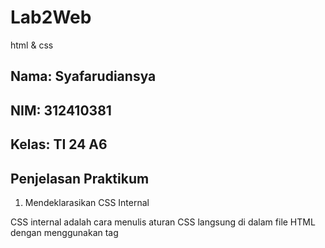 # Lab2Web
html &amp; css

## Nama: Syafarudiansya
## NIM: 312410381
## Kelas: TI 24 A6

## Penjelasan Praktikum

1. Mendeklarasikan CSS Internal

CSS internal adalah cara menulis aturan CSS langsung di dalam file HTML dengan menggunakan tag <style> di bagian <head>. Dengan cara ini, styling untuk elemen-elemen di halaman bisa diatur tanpa harus bikin file CSS terpisah.

```html
<head>
    <title>CSS Dasar</title>
    <style>
        body {
            font-family:'Open Sans', sans-serif;
        }
        header {
            min-height: 80px;
            border-bottom:1px solid #77CCEF;
        }
        h1 {
            font-size: 24px;
            color: #0F189F;
            text-align: center;
            padding: 20px 10px;
        }
        h1 i {
            color:#6d6a6b;
        }
    </style>
</head>
```
<img src="gambar/2.png" width="500"/>

2. Menambahkan Inline CSS

Inline CSS adalah cara memberi gaya langsung ke elemen HTML lewat atribut style di dalam tag elemen tersebut. Jadi aturan CSS hanya berlaku pada elemen yang ditulis, bukan ke elemen lain.

```html
<p style="text-align: center; color: #ccd8e4;">Kami sedang belajar HTML dan CSS dasar, pada mata kuliah <b>Pemrograman
Web</b> di <i>Universitas Pelita Bangsa</i>. Pelajaran pertama yang kami dapat
adalah membuat tampilan web sederhana dalam rangka mengenal tag-tag dasar HTML
dan CSS.</>
```
<img src="gambar/3.png" width="500"/>

3. Membuat CSS Eksternal

CSS eksternal artinya aturan gaya (style) disimpan di file terpisah, misalnya style.css, lalu dipanggil ke dalam file HTML dengan `<link rel="stylesheet" href="style.css">` di bagian <head>. Jadi, HTML hanya berisi struktur konten (judul, paragraf, gambar, navigasi, dll), sementara file CSS khusus mengatur tampilannya (warna, ukuran, posisi, margin, padding, dsb).

```html
<head>
<link rel="stylesheet" href="style_eksternal.css" type="text/css">
</head>
```
Isi css eksternal:

```css
nav {
    background: #20A759;
    color:#fff;
    padding: 10px;
}
nav a {
    color: #fff;
    text-decoration: none;
    padding:10px 20px;
}
nav .active,
nav a:hover {
    background: #0B6B3A;
}
```
<img src="gambar/3.png" width="500"/>

4. Menambahkan CSS Selector

CSS Selector dipakai untuk memilih elemen HTML agar bisa diberi gaya. ID Selector `#` digunakan untuk elemen unik dalam halaman, sedangkan Class Selector `.` bisa dipakai berulang kali pada banyak elemen sehingga lebih fleksibel.

```css
#intro {
background: #418fb1;
border: 1px solid #099249;
min-height: 100px;
padding: 10px;
}
#intro h1 {
text-align: left;
border: 0;
color: #fff;
}
/* Class Selector */
.button {
padding: 15px 20px;
background: #bebcbd;
color: #fff;
display: inline-block;
margin: 10px;
text-decoration: none;
}
.btn-primary {
background: #E42A42;
}
```
<img src="gambar/5.png" width="500"/>

### Pertanyaan dan Tugas

1. Lakukan eksperimen dengan mengubah dan menambah properti dan nilai pada kode CSS
dengan mengacu pada CSS Cheat Sheet yang diberikan pada file terpisah dari modul ini.
```css
#intro {
  background: linear-gradient(to right, #418fb1, #2c3e50);
  border: 2px dashed #099249;
  min-height: 150px;
  padding: 20px;
  color: white;
  font-family: Arial, sans-serif;
  text-align: center;
  box-shadow: 5px 5px 10px rgba(0,0,0,0.3);
}
```
<img src="gambar/6.png" width="500"/>

2. Apa perbedaan pendeklarasian CSS elemen h1 {...} dengan #intro h1 {...}? berikan
penjelasannya!
Selector h1 {} berlaku untuk semua elemen `<h1>`, sedangkan `#intro h1 {}` hanya berlaku untuk `<h1>` di dalam elemen dengan `id="intro"`, dan karena lebih spesifik maka #intro h1 akan menang jika ada konflik.

3. Apabila ada deklarasi CSS secara internal, lalu ditambahkan CSS eksternal dan inline CSS pada
elemen yang sama. Deklarasi manakah yang akan ditampilkan pada browser? Berikan
penjelasan dan contohnya!
Prioritas CSS adalah inline > internal/eksternal tergantung urutan > selector paling spesifik. Jadi inline style selalu mengalahkan yang lain, lalu aturan terakhir dengan spesifisitas lebih tinggi yang dipakai. Contoh: jika `<h1 id="judul" style="color: red;">` dan di file CSS eksternal ada `#judul { color: blue; }` maka warna yang terlihat tetap merah karena inline menang.

4. Pada sebuah elemen HTML terdapat ID dan Class, apabila masing-masing selector tersebut
terdapat deklarasi CSS, maka deklarasi manakah yang akan ditampilkan pada browser?
Berikan penjelasan dan contohnya! ( <p id="paragraf-1" class="text-paragraf"> )
Jika elemen punya ID dan class, maka deklarasi ID akan menang atas class karena spesifisitas ID lebih tinggi. Jadi `#paragraf-1 {}` akan mengoverride `.text-paragraf {} `bila properti yang sama didefinisikan. Contoh: untuk elemen `<p id="paragraf-1" class="text-paragraf">`, jika CSS berisi .text-paragraf { font-size: 14px; color: black; } dan #paragraf-1 { color: green; } maka teks akan berukuran 14px dan berwarna hijau karena aturan color dari ID mengalahkan color dari class.
